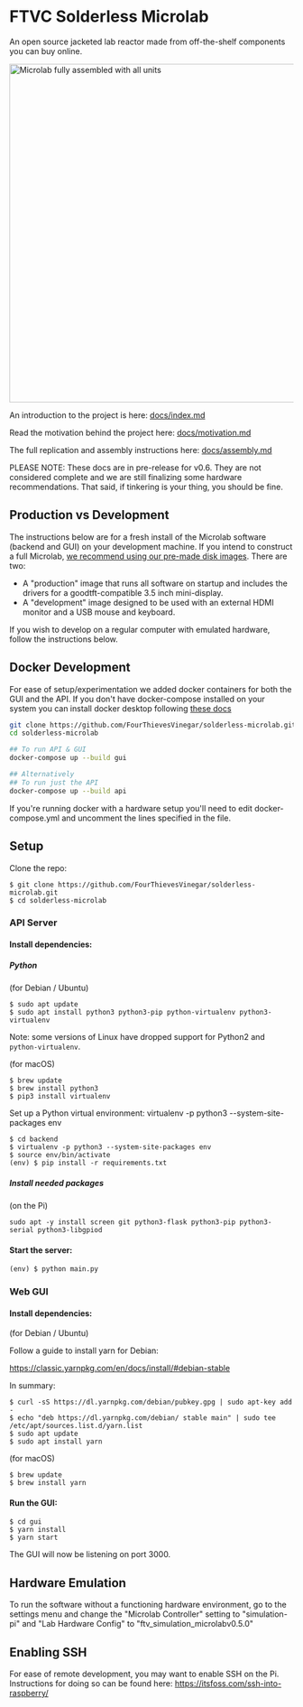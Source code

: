 # FTVC Solderless Microlab

An open source jacketed lab reactor made from off-the-shelf components you can buy online.

<IMG ALT="Microlab fully assembled with all units" SRC="./media/microlab-v0.6.0-assembled.jpg" width="600" />

An introduction to the project is here: [docs/index.md](docs/index.md)

Read the motivation behind the project here: [docs/motivation.md](docs/motivation.md)

The full replication and assembly instructions here: [docs/assembly.md](docs/assembly.md)

PLEASE NOTE: These docs are in pre-release for v0.6. They are not considered complete and we are still finalizing some hardware recommendations. That said, if tinkering is your thing, you should be fine.

## Production vs Development

The instructions below are for a fresh install of the Microlab software (backend and GUI) on your development machine. If you intend to construct a full Microlab, [we recommend using our pre-made disk images](https://fourthievesvinegar.org/microlab/). There are two: 
- A "production" image that runs all software on startup and includes the drivers for a goodtft-compatible 3.5 inch mini-display. 
- A "development" image designed to be used with an external HDMI monitor and a USB mouse and keyboard.

If you wish to develop on a regular computer with emulated hardware, follow the instructions below.

## Docker Development

For ease of setup/experimentation we added docker containers for both the GUI and the API.
If you don't have docker-compose installed on your system you can install docker desktop following [these docs](https://docs.docker.com/compose/install/)

```bash
git clone https://github.com/FourThievesVinegar/solderless-microlab.git
cd solderless-microlab

## To run API & GUI
docker-compose up --build gui

## Alternatively
## To run just the API
docker-compose up --build api
```

If you're running docker with a hardware setup you'll need to edit docker-compose.yml and uncomment the lines specified in the file.

## Setup

Clone the repo:

```text
$ git clone https://github.com/FourThievesVinegar/solderless-microlab.git
$ cd solderless-microlab
```

### API Server

#### Install dependencies:

##### Python

(for Debian / Ubuntu)

```text
$ sudo apt update
$ sudo apt install python3 python3-pip python-virtualenv python3-virtualenv
```
Note: some versions of Linux have dropped support for Python2 and `python-virtualenv`.

(for macOS)

```text
$ brew update
$ brew install python3
$ pip3 install virtualenv
```

Set up a Python virtual environment:
virtualenv -p python3 --system-site-packages env

```text
$ cd backend
$ virtualenv -p python3 --system-site-packages env
$ source env/bin/activate
(env) $ pip install -r requirements.txt
```

##### Install needed packages

(on the Pi)

```text
sudo apt -y install screen git python3-flask python3-pip python3-serial python3-libgpiod

```

#### Start the server:

```text
(env) $ python main.py
```

### Web GUI

#### Install dependencies:

(for Debian / Ubuntu)

Follow a guide to install yarn for Debian:

https://classic.yarnpkg.com/en/docs/install/#debian-stable

In summary:

```text
$ curl -sS https://dl.yarnpkg.com/debian/pubkey.gpg | sudo apt-key add -
$ echo "deb https://dl.yarnpkg.com/debian/ stable main" | sudo tee /etc/apt/sources.list.d/yarn.list
$ sudo apt update
$ sudo apt install yarn
```

(for macOS)

```text
$ brew update
$ brew install yarn
```

#### Run the GUI:

```text
$ cd gui
$ yarn install
$ yarn start
```

The GUI will now be listening on port 3000.

## Hardware Emulation

To run the software without a functioning hardware environment, go to the settings menu and change the "Microlab Controller" setting to "simulation-pi" and "Lab Hardware Config" to "ftv_simulation_microlabv0.5.0"

## Enabling SSH

For ease of remote development, you may want to enable SSH on the Pi. Instructions for doing so can be found here: https://itsfoss.com/ssh-into-raspberry/
